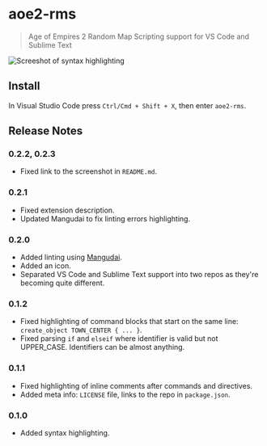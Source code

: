 # aoe2-rms

> Age of Empires 2 Random Map Scripting support for VS Code and Sublime Text

![Screeshot of syntax highlighting](https://github.com/mangudai/vscode/blob/master/client/screenshot.png)

## Install

In Visual Studio Code press `Ctrl/Cmd + Shift + X`, then enter `aoe2-rms`.

## Release Notes

### 0.2.2, 0.2.3

- Fixed link to the screenshot in `README.md`.

### 0.2.1

- Fixed extension description.
- Updated Mangudai to fix linting errors highlighting.

### 0.2.0

- Added linting using [Mangudai](https://github.com/mangudai/mangudai).
- Added an icon.
- Separated VS Code and Sublime Text support into two repos as they're becoming quite different.

### 0.1.2

- Fixed highlighting of command blocks that start on the same line: `create_object TOWN_CENTER { ... }`.
- Fixed parsing `if` and `elseif` where identifier is valid but not UPPER_CASE. Identifiers can be almost anything.

### 0.1.1

- Fixed highlighting of inline comments after commands and directives.
- Added meta info: `LICENSE` file, links to the repo in `package.json`.

### 0.1.0

- Added syntax highlighting.
